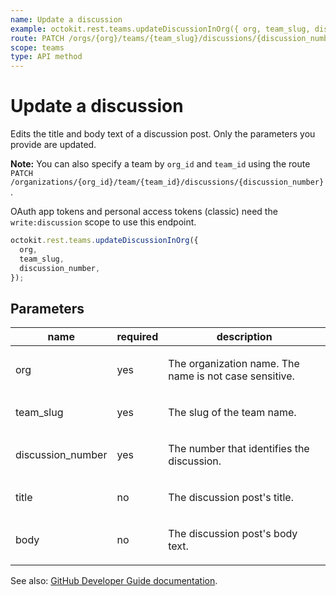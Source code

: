 ```yaml
---
name: Update a discussion
example: octokit.rest.teams.updateDiscussionInOrg({ org, team_slug, discussion_number })
route: PATCH /orgs/{org}/teams/{team_slug}/discussions/{discussion_number}
scope: teams
type: API method
---
```


# Update a discussion

Edits the title and body text of a discussion post. Only the parameters you provide are updated.

**Note:** You can also specify a team by `org_id` and `team_id` using the route `PATCH /organizations/{org_id}/team/{team_id}/discussions/{discussion_number}`.

OAuth app tokens and personal access tokens (classic) need the `write:discussion` scope to use this endpoint.

```js
octokit.rest.teams.updateDiscussionInOrg({
  org,
  team_slug,
  discussion_number,
});
```

## Parameters

<table>
  <thead>
    <tr>
      <th>name</th>
      <th>required</th>
      <th>description</th>
    </tr>
  </thead>
  <tbody>
    <tr><td>org</td><td>yes</td><td>

The organization name. The name is not case sensitive.

</td></tr>
<tr><td>team_slug</td><td>yes</td><td>

The slug of the team name.

</td></tr>
<tr><td>discussion_number</td><td>yes</td><td>

The number that identifies the discussion.

</td></tr>
<tr><td>title</td><td>no</td><td>

The discussion post's title.

</td></tr>
<tr><td>body</td><td>no</td><td>

The discussion post's body text.

</td></tr>
  </tbody>
</table>

See also: [GitHub Developer Guide documentation](https://docs.github.com/rest/teams/discussions#update-a-discussion).
